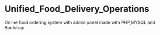 # Unified_Food_Delivery_Operations
Online food ordering system with admin panel made with PHP,MYSQL and Bootstrap
